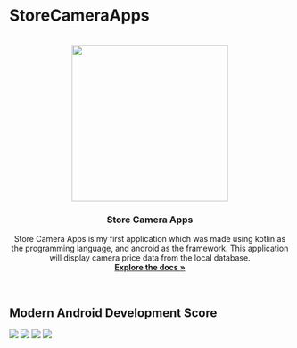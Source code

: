 # StoreCameraApps
<!-- PROJECT LOGO -->
<p align="center">
  <br>
  <img  width="280px" src="https://github.com/mas-diq/StoreCameraApps/blob/master/app/src/main/res/drawable/camera.png" />
  <h3 align="center">Store Camera Apps</h3>
  <p align="center">
   Store Camera Apps is my first application which was made using kotlin as the programming language, and android as the framework. This application will display camera price data from the local database.
    <br />
    <a href="https://github.com/mas-diq/StoreCameraApps"><strong>Explore the docs »</strong></a>
  </p>
</p>
<br>
<!-- Screenshot Apps -->

## Modern Android Development Score
<!-- MAD Score -->
 <img src="https://github.com/mas-diq/StoreCameraApps/blob/master/summary.png" />
 <img src="https://github.com/mas-diq/StoreCameraApps/blob/master/kotlin.png" />
 <img src="https://github.com/mas-diq/StoreCameraApps/blob/master/studio.png" />
 <img src="https://github.com/mas-diq/StoreCameraApps/blob/master/jetpack.png" />
